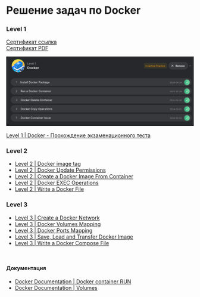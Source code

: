 # Решение задач по Docker


### Level 1
[Сертификат ссылка](https://engineer.kodekloud.com/certificate-verification/9de81f82-d464-419c-a78d-52e56958d530)\
[Сертификат PDF](/Kodekloud/Docker/Level_1/KodeKloud_Course_Certificate-2.pdf)


![Level1 Docker](../Docker/Level_1/level1_results.png)

[Level 1 | Docker - Прохождение экзаменационного теста](/Kodekloud/Docker/Level_1/Level1_docker_exam.md)


### Level 2

- [Level 2 | Docker image tag](/Kodekloud/Docker/Level_2/Level_2_task1.md)
- [Level 2 | Docker Update Permissions](/Kodekloud/Docker/Level_2/Level_2_task2.md)
- [Level 2 | Create a Docker Image From Container](/Kodekloud/Docker/Level_2/Level_2_task3.md)
- [Level 2 | Docker EXEC Operations](/Kodekloud/Docker/Level_2/Level_2_task4.md)
- [Level 2 | Write a Docker File](/Kodekloud/Docker/Level_2/Level_2_task5.md)


### Level 3

- [Level 3 | Create a Docker Network](/Kodekloud/Docker/Level_3/Level_3_task1.md)
- [Level 3 | Docker Volumes Mapping](/Kodekloud/Docker/Level_2/Level_2_task2.md)
- [Level 3 | Docker Ports Mapping](/Kodekloud/Docker/Level_2/Level_2_task3.md)
- [Level 3 | Save, Load and Transfer Docker Image](/Kodekloud/Docker/Level_2/Level_2_task4.md)
- [Level 3 | Write a Docker Compose File](/Kodekloud/Docker/Level_2/Level_2_task5.md)



<br>

#### Документация
- [Docker Documentation | Docker container RUN](./Docs/docker-RUN.md)
- [Docker Documentation | Volumes](./Docs/volumes.md)
